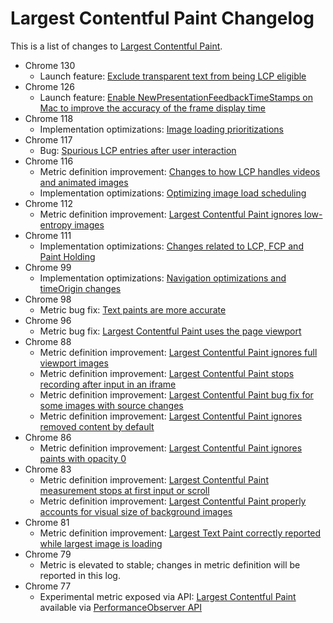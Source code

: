 # Largest Contentful Paint Changelog

This is a list of changes to [Largest Contentful Paint](https://web.dev/lcp).

* Chrome 130
  * Launch feature: [Exclude transparent text from being LCP eligible](2024_10_lcp.md)
* Chrome 126
  * Launch feature: [Enable NewPresentationFeedbackTimeStamps on Mac to improve the accuracy of the frame display time](2024_06_inp_lcp_fcp.md)
* Chrome 118
  * Implementation optimizations: [Image loading prioritizations](2023_10_image_loading_optimizations.md)
* Chrome 117
  * Bug: [Spurious LCP entries after user interaction](2023_10_lcp.md)
* Chrome 116
  * Metric definition improvement: [Changes to how LCP handles videos and animated images](2023_08_lcp.md)
  * Implementation optimizations: [Optimizing image load scheduling](2023_08_image_loading.md)
* Chrome 112
  * Metric definition improvement: [Largest Contentful Paint ignores low-entropy images](2023_04_lcp.md)
* Chrome 111
  * Implementation optimizations: [Changes related to LCP, FCP and Paint Holding](2023_03_lcp_fcp.md)
* Chrome 99
  * Implementation optimizations: [Navigation optimizations and timeOrigin changes](2022_03_lcp_fcp.md)
* Chrome 98
  * Metric bug fix: [Text paints are more accurate](2021_11_lcp.md)
* Chrome 96
  * Metric bug fix: [Largest Contentful Paint uses the page viewport](2021_09_lcp.md)
* Chrome 88
  * Metric definition improvement: [Largest Contentful Paint ignores full viewport images](2020_11_lcp.md)
  * Metric definition improvement: [Largest Contentful Paint stops recording after input in an iframe](2020_11_lcp.md)
  * Metric definition improvement: [Largest Contentful Paint bug fix for some images with source changes](2020_11_lcp.md)
  * Metric definition improvement: [Largest Contentful Paint ignores removed content by default](2020_11_lcp_2.md)
* Chrome 86
  * Metric definition improvement: [Largest Contentful Paint ignores paints with opacity 0](2020_08_lcp.md)
* Chrome 83
  * Metric definition improvement: [Largest Contentful Paint measurement stops at first input or scroll](2020_05_lcp.md)
  * Metric definition improvement: [Largest Contentful Paint properly accounts for visual size of background images](2020_05_lcp.md)
* Chrome 81
  * Metric definition improvement: [Largest Text Paint correctly reported while largest image is loading](2020_04_lcp.md)
* Chrome 79
  * Metric is elevated to stable; changes in metric definition will be reported in this log.
* Chrome 77
  * Experimental metric exposed via API: [Largest Contentful Paint](https://web.dev/lcp/) available via [PerformanceObserver API](https://wicg.github.io/largest-contentful-paint/)
